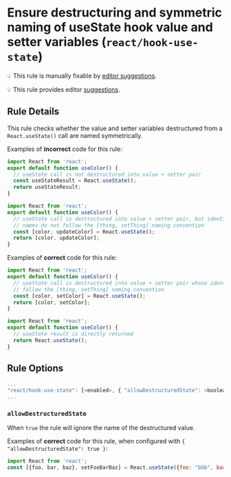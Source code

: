 # Ensure destructuring and symmetric naming of useState hook value and setter variables (`react/hook-use-state`)

💡 This rule is manually fixable by [editor suggestions](https://eslint.org/docs/latest/use/core-concepts#rule-suggestions).

<!-- end auto-generated rule header -->

💡 This rule provides editor [suggestions](https://eslint.org/docs/developer-guide/working-with-rules#providing-suggestions).

## Rule Details

This rule checks whether the value and setter variables destructured from a `React.useState()` call are named symmetrically.

Examples of **incorrect** code for this rule:

```js
import React from 'react';
export default function useColor() {
  // useState call is not destructured into value + setter pair
  const useStateResult = React.useState();
  return useStateResult;
}
```

```js
import React from 'react';
export default function useColor() {
  // useState call is destructured into value + setter pair, but identifier
  // names do not follow the [thing, setThing] naming convention
  const [color, updateColor] = React.useState();
  return [color, updateColor];
}
```

Examples of **correct** code for this rule:

```js
import React from 'react';
export default function useColor() {
  // useState call is destructured into value + setter pair whose identifiers
  // follow the [thing, setThing] naming convention
  const [color, setColor] = React.useState();
  return [color, setColor];
}
```

```js
import React from 'react';
export default function useColor() {
  // useState result is directly returned
  return React.useState();
}
```

## Rule Options

```js
...
"react/hook-use-state": [<enabled>, { "allowDestructuredState": <boolean> }]
...
```

### `allowDestructuredState`

When `true` the rule will ignore the name of the destructured value.

Examples of **correct** code for this rule, when configured with `{ "allowDestructuredState": true }`:

```jsx
import React from 'react';
const [{foo, bar, baz}, setFooBarBaz] = React.useState({foo: "bbb", bar: "aaa", baz: "qqq"})
```
